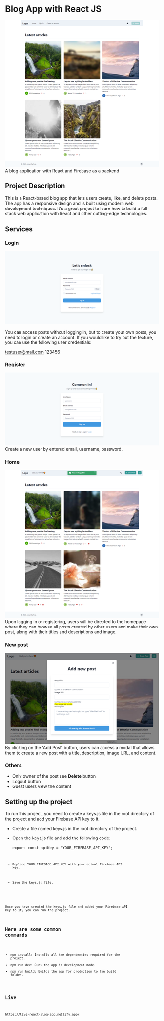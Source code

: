 # Blog App with React JS

![blog landing](./public/main-page.png)
A blog application with React and Firebase as a backend

## Project Description

This is a React-based blog app that lets users create, like, and delete posts. The app has a responsive design and is built using modern web development techniques. It's a great project to learn how to build a full-stack web application with React and other cutting-edge technologies.

## Services

### Login

![login](./public/login.png)

You can access posts without logging in, but to create your own posts, you need to login or create an account. If you would like to try out the feature, you can use the following user credentials:

testuser@mail.com
123456

### Register

![register](./public/register.png)
Create a new user by entered email, username, password.

### Home

![after login screen](./public/after-login.png)
Upon logging in or registering, users will be directed to the homepage where they can browse all posts created by other users and make their own post, along with their titles and descriptions and image.

### New post

![newpost](./public/create-new-post.png)
By clicking on the 'Add Post' button, users can access a modal that allows them to create a new post with a title, description, image URL, and content.

### Others

- Only owner of the post see <b>Delete</b> button
- Logout button
- Guest users view the content

## Setting up the project

To run this project, you need to create a keys.js file in the root directory of the project and add your Firebase API key to it.

- Create a file named keys.js in the root directory of the project.
- Open the keys.js file and add the following code:

  <code>export const apiKey = "YOUR_FIREBASE_API_KEY";<code/>

- Replace YOUR_FIREBASE_API_KEY with your actual Firebase API key.
- Save the keys.js file.

Once you have created the keys.js file and added your Firebase API key to it, you can run the project.

## Here are some common commands

- npm install: Installs all the dependencies required for the project.
- npm run dev: Runs the app in development mode.
- npm run build: Builds the app for production to the build folder.

## Live

https://live-react-blog-app.netlify.app/
